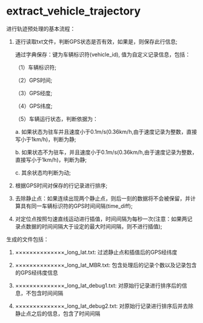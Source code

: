 # extract_vehicle_trajectory
进行轨迹预处理的基本流程：
1. 逐行读取txt文件，判断GPS状态是否有效，如果是，则保存此行信息;

   通过字典保存：键为车辆标识符(vehicle_id), 值为自定义记录信息，包括：
   
   （1）车辆标识符;
   
   （2）GPS时间;
   
   （3）GPS经度;
   
   （4）GPS纬度;
   
   （5）车辆运行状态，判断依据为：
   
	  a. 如果状态为驻车并且速度小于0.1m/s(0.36km/h,由于速度记录为整数，直接写小于1km/h)，判断为静;
    
	  b. 如果状态不为驻车，并且速度小于0.1m/s(0.36km/h,由于速度记录为整数，直接写小于1km/h)，判断为静;
    
	  c. 其余状态均判断为动;

2. 根据GPS时间对保存的行记录进行排序;

3. 去除静止点：如果连续出现两个静止点，则后一刻的数据将不会被保留，并计算具有同一车辆标识符的GPS时间间隔(time_diff);

4. 对定位点按照匀速直线运动进行插值，时间间隔为每秒一次(注意：如果两记录点数据的时间间隔大于设定的最大时间间隔，则不进行插值);

生成的文件包括：

1. ××××××××××××××_long_lat.txt: 过滤静止点和插值后的GPS经纬度

2. ××××××××××××××_long_lat_MBR.txt: 包含处理后的记录个数以及记录包含的GPS经纬度信息

3. ××××××××××××××_long_lat_debug1.txt: 对原始行记录进行排序后的信息，不包含时间间隔

4. ××××××××××××××_long_lat_debug2.txt: 对原始行记录进行排序后并去除静止点之后的信息，包含了时间间隔
